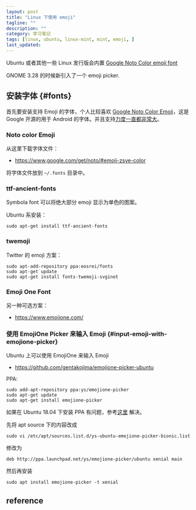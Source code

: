 ```yaml
---
layout: post
title: "Linux 下使用 emoji"
tagline: ""
description: ""
category: 学习笔记
tags: [linux, ubuntu, linux-mint, mint, emoji, ]
last_updated:
---
```


Ubuntu 或者其他一些 Linux 发行版会内置 [Google Noto Color emoji font](https://www.google.com/get/noto/help/emoji/)

GNOME 3.28 的时候新引入了一个 emoji picker.


## 安装字体 {#fonts}
首先要安装支持 Emoji 的字体，个人比较喜欢 [Google Noto Color Emoji](https://www.google.com/get/noto/#emoji-zsye)，这是 Google 开源的用于 Android 的字体。并且支持[力度一直都非常大](https://github.com/googlei18n/noto-emoji/commit/91dc393ca4f4a924f4f6b06bf8e4407b30c7bdd9)。

### Noto color Emoji
从这里下载字体文件：

- <https://www.google.com/get/noto/#emoji-zsye-color>

将字体文件放到 `~/.fonts` 目录中。

### ttf-ancient-fonts
Symbola font 可以将绝大部分 emoji 显示为单色的图案。

Ubuntu 系安装：

	sudo apt-get install ttf-ancient-fonts

### twemoji
Twitter 的 emoji 方案：

	sudo apt-add-repository ppa:eosrei/fonts
	sudo apt-get update
	sudo apt-get install fonts-twemoji-svginot

### Emoji One Font

另一种可选方案：

- <https://www.emojione.com/>

### 使用 EmojiOne Picker 来输入 Emoji {#input-emoji-with-emojione-picker}
Ubuntu 上可以使用 EmojiOne 来输入 Emoji

- <https://github.com/gentakojima/emojione-picker-ubuntu>

PPA:

	sudo add-apt-repository ppa:ys/emojione-picker
	sudo apt-get update
	sudo apt-get install emojione-picker

如果在 Ubuntu 18.04 下安装 PPA 有问题，参考[这里](https://github.com/gentakojima/emojione-picker-ubuntu/issues/35) 解决。

先将 apt source 下的内容改成

	sudo vi /etc/apt/sources.list.d/ys-ubuntu-emojione-picker-bionic.list

修改为

	deb http://ppa.launchpad.net/ys/emojione-picker/ubuntu xenial main

然后再安装

	sudo apt install emojione-picker -t xenial

## reference

[^twemoji]: <https://github.com/eosrei/twemoji-color-font#install-on-linux>
